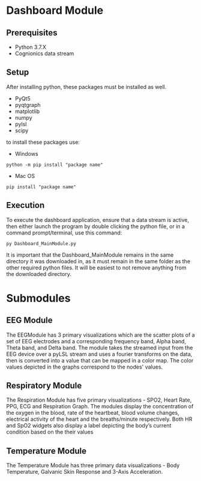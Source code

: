 # Dashboard Module
## Prerequisites
- Python 3.7.X
- Cognionics data stream

## Setup
After installing python, these packages must be installed as well.
- PyQt5
- pyqtgraph
- matplotlib
- numpy
- pylsl
- scipy

to install these packages use:
- Windows
```
python -m pip install "package name"
```
- Mac OS
```
pip install "package name"
```
## Execution

To execute the dashboard application, ensure that a data stream is active, then either launch the program by double clicking the python file, or in a command prompt/terminal, use this command:
```
py Dashboard_MainModule.py
```
It is important that the Dashboard_MainModule remains in the same directory it was downloaded in, as it must remain in the same folder as the other required python files. It will be easiest to not remove anything from the downloaded directory.


# Submodules
## EEG Module

The EEGModule has 3 primary visualizations which are the scatter plots of a set of EEG electrodes and a corresponding frequency band, Alpha band, Theta band, and Delta band. The module takes the streamed input from the EEG device over a pyLSL stream and uses a fourier transforms on the data, then is converted into a value that can be mapped in a color map. The color values depicted in the graphs correspond to the nodes' values.

## Respiratory Module

The Respiration Module has five primary visualizations - SPO2, Heart Rate, PPG, ECG and Respiration Graph. The modules display the concentration of the oxygen in the blood, rate of the heartbeat, blood volume changes, electrical activity of the heart and the breaths/minute respectively. Both HR and SpO2 widgets also display a label depicting the body’s current condition based on the their values
## Temperature Module

The Temperature Module has three primary data visualizations - Body Temperature, Galvanic Skin Response and 3-Axis Acceleration.
